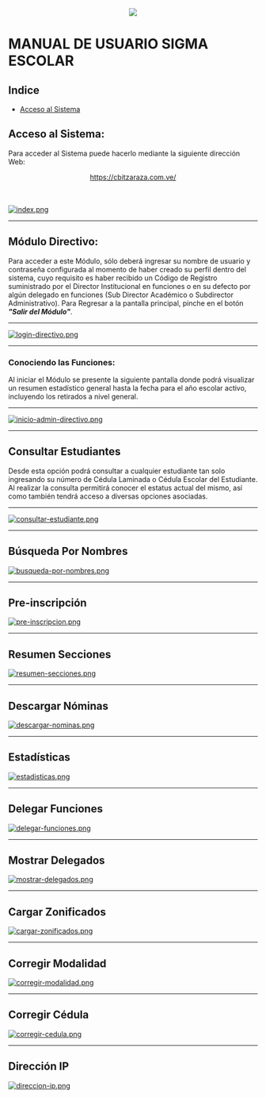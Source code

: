 <center>
   <a href="http:/cbitzaraza.com.ve/"><img src="https://i.pinimg.com/474x/aa/7a/1c/aa7a1ccaf2bfbca53eb46f9c3f8d8388.jpg" /></a>
</center>

# MANUAL DE USUARIO SIGMA ESCOLAR

## Indice
* [Acceso al Sistema](#acceso-al-sistema)




## Acceso al Sistema:
Para acceder al Sistema puede hacerlo mediante la siguiente dirección Web:
<center>
  <a target="_blank" href="https://cbitzaraza.com.ve/">https://cbitzaraza.com.ve/</a>
</center>
<br><br>

[![index.png](https://i.postimg.cc/GphfSzcf/index.png)](https://postimg.cc/w1ZF1XR5)
<br>
<hr>

## Módulo Directivo:
Para acceder a este Módulo, sólo deberá ingresar su nombre de usuario y contraseña configurada al momento de haber creado su perfil dentro del sistema, cuyo requisito es haber recibido un Código de Registro suministrado por el Director Institucional en funciones o en su defecto por algún delegado en funciones (Sub Director Académico o Subdirector Administrativo). Para Regresar a la pantalla principal, pinche en el botón ***"Salir del Módulo"***.

<hr>

[![login-directivo.png](https://i.postimg.cc/PJtvmLb1/login-directivo.png)](https://postimg.cc/8J0CGz0C)

<hr>

### Conociendo las Funciones:
Al iniciar el Módulo se presente la siguiente pantalla donde podrá visualizar un resumen estadístico general hasta la fecha para el año escolar activo, incluyendo los retirados a nivel general.
<hr>

[![inicio-admin-directivo.png](https://i.postimg.cc/yYDY2XNk/inicio-admin-directivo.png)](https://postimg.cc/nCtJDmBJ)

<hr>


## Consultar Estudiantes
Desde esta opción podrá consultar a cualquier estudiante tan solo ingresando su número de Cédula Laminada o Cédula Escolar del Estudiante. Al realizar la consulta permitirá conocer el estatus actual del mismo, así como también tendrá acceso a diversas opciones asociadas.

<hr>

[![consultar-estudiante.png](https://i.postimg.cc/qRFWKnH5/consultar-estudiante.png)](https://postimg.cc/DJqCkSZr)

<hr>

## Búsqueda Por Nombres
[![busqueda-por-nombres.png](https://i.postimg.cc/jjpFdTHp/busqueda-por-nombres.png)](https://postimg.cc/XZg8QTDL)


<hr>

## Pre-inscripción

[![pre-inscripcion.png](https://i.postimg.cc/jjpFdTHp/pre-inscripcion.png)](https://postimg.cc/XZg8QTDL)

<hr>


## Resumen Secciones


[![resumen-secciones.png](https://i.postimg.cc/D0Msnvss/resumen-secciones.png)](https://postimg.cc/1VD4KZv5)


<hr>


## Descargar Nóminas


[![descargar-nominas.png](https://i.postimg.cc/YqTgPStB/descargar-nominas.png)](https://postimg.cc/CzHzBSZc)


<hr>

## Estadísticas 

[![estadisticas.png](https://i.postimg.cc/hG1dhbTK/estadisticas.png)](https://postimg.cc/rdzmP4fH)


<hr>

## Delegar Funciones

[![delegar-funciones.png](https://i.postimg.cc/bJFd26Jf/delegar-funciones.png)](https://postimg.cc/DJL79PLx)

<hr>

## Mostrar Delegados

[![mostrar-delegados.png](https://i.postimg.cc/DwK0s420/mostrar-delegados.png)](https://postimg.cc/jLZRY5nY)

<hr>

## Cargar Zonificados


[![cargar-zonificados.png](https://i.postimg.cc/pLYTBVTZ/cargar-zonificados.png)](https://postimg.cc/tsJpqjFZ)


<hr>

## Corregir Modalidad

[![corregir-modalidad.png](https://i.postimg.cc/GmrYR5TX/corregir-modalidad.png)](https://postimg.cc/qzbgXQLK)


<hr>


## Corregir Cédula

[![corregir-cedula.png](https://i.postimg.cc/fbq0xW2P/corregir-cedula.png)](https://postimg.cc/KKLzbby7)


<hr>


## Dirección IP

[![direccion-ip.png](https://i.postimg.cc/mksZ90sq/direccion-ip.png)](https://postimg.cc/N9dwqCL7)


